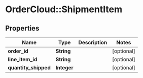 # OrderCloud::ShipmentItem

## Properties
Name | Type | Description | Notes
------------ | ------------- | ------------- | -------------
**order_id** | **String** |  | [optional] 
**line_item_id** | **String** |  | [optional] 
**quantity_shipped** | **Integer** |  | [optional] 


